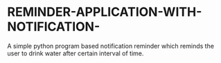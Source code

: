 # REMINDER-APPLICATION-WITH-NOTIFICATION-
A simple python program based notification reminder which reminds the user to drink water after certain interval of time.
